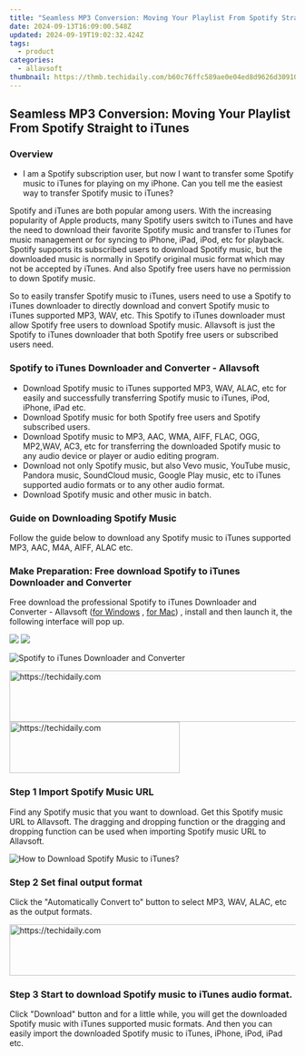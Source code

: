 ```yaml
---
title: "Seamless MP3 Conversion: Moving Your Playlist From Spotify Straight to iTunes"
date: 2024-09-13T16:09:00.548Z
updated: 2024-09-19T19:02:32.424Z
tags:
  - product
categories:
  - allavsoft
thumbnail: https://thmb.techidaily.com/b60c76ffc589ae0e04ed8d9626d309109b105480cf9bd2a5898ac2cac1fa41f0.jpg
---
```


## Seamless MP3 Conversion: Moving Your Playlist From Spotify Straight to iTunes

### Overview

* I am a Spotify subscription user, but now I want to transfer some Spotify music to iTunes for playing on my iPhone. Can you tell me the easiest way to transfer Spotify music to iTunes?

Spotify and iTunes are both popular among users. With the increasing popularity of Apple products, many Spotify users switch to iTunes and have the need to download their favorite Spotify music and transfer to iTunes for music management or for syncing to iPhone, iPad, iPod, etc for playback. Spotify supports its subscribed users to download Spotify music, but the downloaded music is normally in Spotify original music format which may not be accepted by iTunes. And also Spotify free users have no permission to down Spotify music.

So to easily transfer Spotify music to iTunes, users need to use a Spotify to iTunes downloader to directly download and convert Spotify music to iTunes supported MP3, WAV, etc. This Spotify to iTunes downloader must allow Spotify free users to download Spotify music. Allavsoft is just the Spotify to iTunes downloader that both Spotify free users or subscribed users need.

### Spotify to iTunes Downloader and Converter - Allavsoft

* Download Spotify music to iTunes supported MP3, WAV, ALAC, etc for easily and successfully transferring Spotify music to iTunes, iPod, iPhone, iPad etc.
* Download Spotify music for both Spotify free users and Spotify subscribed users.
* Download Spotify music to MP3, AAC, WMA, AIFF, FLAC, OGG, MP2,WAV, AC3, etc for transferring the downloaded Spotify music to any audio device or player or audio editing program.
* Download not only Spotify music, but also Vevo music, YouTube music, Pandora music, SoundCloud music, Google Play music, etc to iTunes supported audio formats or to any other audio format.
* Download Spotify music and other music in batch.

### Guide on Downloading Spotify Music

Follow the guide below to download any Spotify music to iTunes supported MP3, AAC, M4A, AIFF, ALAC etc.

### Make Preparation: Free download Spotify to iTunes Downloader and Converter

Free download the professional Spotify to iTunes Downloader and Converter - Allavsoft ([for Windows](https://tools.techidaily.com/allavsoft/products/) , [for Mac](https://tools.techidaily.com/allavsoft/products/)) , install and then launch it, the following interface will pop up.

[![](https://www.allavsoft.com/how-to/../images/how-to/free-download-win.jpg)](https://tools.techidaily.com/allavsoft/products/) [![](https://www.allavsoft.com/how-to/../images/how-to/free-download-mac.jpg)](https://tools.techidaily.com/allavsoft/products/)

![Spotify to iTunes Downloader and Converter](https://www.allavsoft.com/how-to/../images/allavsoft/screen-shot-600.jpg)

<!-- affiliate ads begin -->
<a href="https://aidotcom.pxf.io/c/5597632/2129043/19576" target="_top" id="2129043">
  <img src="//a.impactradius-go.com/display-ad/19576-2129043" border="0" alt="https://techidaily.com" width="728" height="90"/>
</a>
<img height="0" width="0" src="https://aidotcom.pxf.io/i/5597632/2129043/19576" style="position:absolute;visibility:hidden;" border="0" />
<!-- affiliate ads end -->

<!-- affiliate ads begin -->
<a href="https://aligracehair.sjv.io/c/5597632/2016165/19272" target="_top" id="2016165">
  <img src="//a.impactradius-go.com/display-ad/19272-2016165" border="0" alt="https://techidaily.com" width="300" height="90"/>
</a>
<img height="0" width="0" src="https://aligracehair.sjv.io/i/5597632/2016165/19272" style="position:absolute;visibility:hidden;" border="0" />
<!-- affiliate ads end -->

### Step 1 Import Spotify Music URL

Find any Spotify music that you want to download. Get this Spotify music URL to Allavsoft. The dragging and dropping function or the dragging and dropping function can be used when importing Spotify music URL to Allavsoft.

![How to Download Spotify Music to iTunes?](https://www.allavsoft.com/how-to/../images/how-to/download-rtmp-video/download-rtmp-video.jpg)

### Step 2 Set final output format

Click the "Automatically Convert to" button to select MP3, WAV, ALAC, etc as the output formats.

<!-- affiliate ads begin -->
<a href="https://arkmc.pxf.io/c/5597632/352557/5172" target="_top" id="352557">
  <img src="//a.impactradius-go.com/display-ad/5172-352557" border="0" alt="https://techidaily.com" width="720" height="90"/>
</a>
<img height="0" width="0" src="https://arkmc.pxf.io/i/5597632/352557/5172" style="position:absolute;visibility:hidden;" border="0" />
<!-- affiliate ads end -->

### Step 3 Start to download Spotify music to iTunes audio format.

Click "Download" button and for a little while, you will get the downloaded Spotify music with iTunes supported music formats. And then you can easily import the downloaded Spotify music to iTunes, iPhone, iPod, iPad etc.

<ins class="adsbygoogle"
     style="display:block"
     data-ad-format="autorelaxed"
     data-ad-client="ca-pub-7571918770474297"
     data-ad-slot="1223367746"></ins>

<ins class="adsbygoogle"
     style="display:block"
     data-ad-client="ca-pub-7571918770474297"
     data-ad-slot="8358498916"
     data-ad-format="auto"
     data-full-width-responsive="true"></ins>

